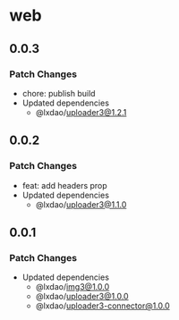 # web

## 0.0.3

### Patch Changes

- chore: publish build
- Updated dependencies
  - @lxdao/uploader3@1.2.1

## 0.0.2

### Patch Changes

- feat: add headers prop
- Updated dependencies
  - @lxdao/uploader3@1.1.0

## 0.0.1

### Patch Changes

- Updated dependencies
  - @lxdao/img3@1.0.0
  - @lxdao/uploader3@1.0.0
  - @lxdao/uploader3-connector@1.0.0
